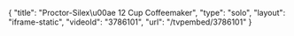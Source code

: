 {
    "title": "Proctor-Silex\u00ae 12 Cup Coffeemaker",
    "type": "solo",
    "layout": "iframe-static",
    "videoId": "3786101",
    "url": "\/tvpembed\/3786101"
}